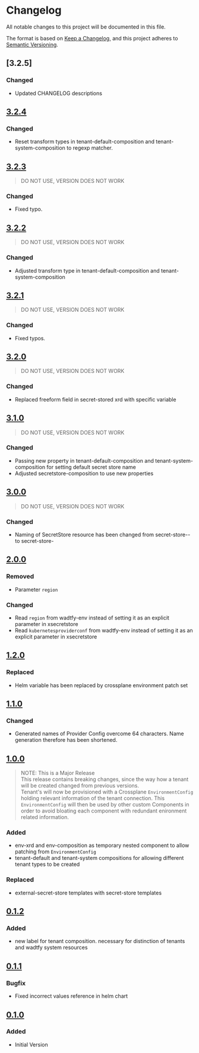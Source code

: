 # Changelog

All notable changes to this project will be documented in this file.

The format is based on [Keep a Changelog](https://keepachangelog.com/en/1.0.0/),
and this project adheres to [Semantic Versioning](https://semver.org/spec/v2.0.0.html).

## [3.2.5]

### Changed
* Updated CHANGELOG descriptions

## [3.2.4]

### Changed
* Reset transform types in tenant-default-composition and tenant-system-composition to regexp matcher.

## [3.2.3]
> DO NOT USE, VERSION DOES NOT WORK
### Changed
* Fixed typo.

## [3.2.2]
> DO NOT USE, VERSION DOES NOT WORK
### Changed
* Adjusted transform type in tenant-default-composition and tenant-system-composition

## [3.2.1]
> DO NOT USE, VERSION DOES NOT WORK
### Changed
* Fixed typos.

## [3.2.0]
> DO NOT USE, VERSION DOES NOT WORK
### Changed
* Replaced freeform field in secret-stored xrd with specific variable

## [3.1.0]
> DO NOT USE, VERSION DOES NOT WORK
### Changed
* Passing new property in tenant-default-composition and tenant-system-composition for setting default secret store name
* Adjusted secretstore-composition to use new properties

## [3.0.0]
> DO NOT USE, VERSION DOES NOT WORK
### Changed
* Naming of SecretStore resource has been changed from secret-store-<product>-<namespace> to secret-store-<namespace>

## [2.0.0]

### Removed
* Parameter `region`

### Changed
* Read `region` from wadtfy-env instead of setting it as an explicit parameter in xsecretstore
* Read `kubernetesproviderconf` from wadtfy-env instead of setting it as an explicit parameter in xsecretstore

## [1.2.0]

### Replaced
* Helm variable has been replaced by crossplane environment patch set

## [1.1.0]

### Changed
* Generated names of Provider Config overcome 64 characters. Name generation therefore has been shortened.

## [1.0.0]

> NOTE: This is a Major Release  
> This release contains breaking changes, since the way how a tenant will be created changed from previous versions.  
> Tenant's will now be provisioned with a Crossplane `EnvironmentConfig` holding relevant information of the tenant connection.
> This `EnvironmentConfig` will then be used by other custom Components in order to avoid bloating each component with redundant
> enironment related information.

### Added
* env-xrd and env-composition as temporary nested component to allow patching from `EnvironmentConfig`
* tenant-default and tenant-system compositions for allowing different tenant types to be created

### Replaced
* external-secret-store templates with secret-store templates

## [0.1.2]

### Added

* new label for tenant composition. necessary for distinction of tenants and wadtfy system resources

## [0.1.1]

### Bugfix

* Fixed incorrect values reference in helm chart

## [0.1.0]

### Added

* Initial Version

[0.1.0]: https://github.com/DVPE-cloud/wadtfy-custom-components/tree/tenant-0.1.0-v1beta1/charts/v1beta1/tenant
[0.1.1]: https://github.com/DVPE-cloud/wadtfy-custom-components/tree/tenant-0.1.1-v1beta1/charts/v1beta1/tenant
[0.1.2]: https://github.com/DVPE-cloud/wadtfy-custom-components/tree/tenant-0.1.2-v1beta1/charts/v1beta1/tenant
[1.0.0]: https://github.com/DVPE-cloud/wadtfy-custom-components/tree/tenant-1.0.0-v1beta1/charts/v1beta1/tenant
[1.1.0]: https://github.com/DVPE-cloud/wadtfy-custom-components/tree/tenant-1.1.0-v1beta1/charts/v1beta1/tenant
[1.2.0]: https://github.com/DVPE-cloud/wadtfy-custom-components/tree/tenant-1.2.0-v1beta1/charts/v1beta1/tenant
[2.0.0]: https://github.com/DVPE-cloud/wadtfy-custom-components/tree/tenant-2.0.0-v1beta1/charts/v1beta1/tenant
[3.0.0]: https://github.com/DVPE-cloud/wadtfy-custom-components/tree/tenant-3.0.0-v1beta1/charts/v1beta1/tenant
[3.1.0]: https://github.com/DVPE-cloud/wadtfy-custom-components/tree/tenant-3.1.0-v1beta1/charts/v1beta1/tenant
[3.2.0]: https://github.com/DVPE-cloud/wadtfy-custom-components/tree/tenant-3.2.0-v1beta1/charts/v1beta1/tenant
[3.2.1]: https://github.com/DVPE-cloud/wadtfy-custom-components/tree/tenant-3.2.1-v1beta1/charts/v1beta1/tenant
[3.2.2]: https://github.com/DVPE-cloud/wadtfy-custom-components/tree/tenant-3.2.2-v1beta1/charts/v1beta1/tenant
[3.2.3]: https://github.com/DVPE-cloud/wadtfy-custom-components/tree/tenant-3.2.3-v1beta1/charts/v1beta1/tenant
[3.2.4]: https://github.com/DVPE-cloud/wadtfy-custom-components/tree/tenant-3.2.4-v1beta1/charts/v1beta1/tenant
